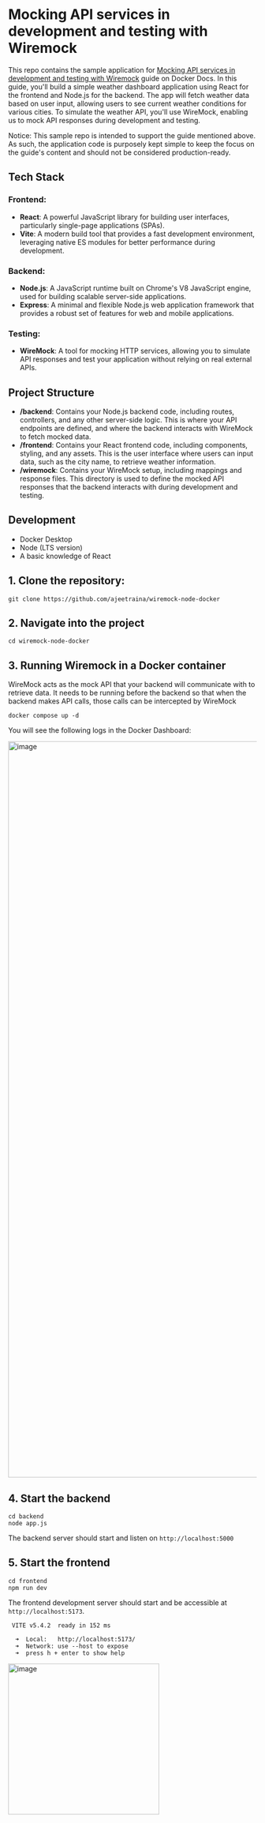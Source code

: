 # Mocking API services in development and testing with Wiremock

This repo contains the sample application for [Mocking API services in development and testing with Wiremock](https://github.com/dockersamples/wiremock-node-docker) guide on Docker Docs. In this guide, you'll build a simple weather dashboard application using React for the frontend and Node.js for the backend. The app will fetch weather data based on user input, allowing users to see current weather conditions for various cities. To simulate the weather API, you'll use WireMock, enabling us to mock API responses during development and testing.

Notice: This sample repo is intended to support the guide mentioned above. As such, the application code is purposely kept simple to keep the focus on the guide's content and should not be considered production-ready.

## Tech Stack




### Frontend: 
- **React**: A powerful JavaScript library for building user interfaces, particularly single-page applications (SPAs).
- **Vite**: A modern build tool that provides a fast development environment, leveraging native ES modules for better performance during development.

### Backend: 
- **Node.js**: A JavaScript runtime built on Chrome's V8 JavaScript engine, used for building scalable server-side applications.
- **Express**: A minimal and flexible Node.js web application framework that provides a robust set of features for web and mobile applications.

### Testing: 
- **WireMock**: A tool for mocking HTTP services, allowing you to simulate API responses and test your application without relying on real external APIs.



## Project Structure

- **/backend**: Contains your Node.js backend code, including routes, controllers, and any other server-side logic. This is where your API endpoints are defined, and where the backend interacts with WireMock to fetch mocked data.
- **/frontend**: Contains your React frontend code, including components, styling, and any assets. This is the user interface where users can input data, such as the city name, to retrieve weather information.
- **/wiremock**: Contains your WireMock setup, including mappings and response files. This directory is used to define the mocked API responses that the backend interacts with during development and testing.


## Development

- Docker Desktop
- Node (LTS version)
- A basic knowledge of React



## 1. Clone the repository:

```
git clone https://github.com/ajeetraina/wiremock-node-docker
```

## 2. Navigate into the project

```
cd wiremock-node-docker
```

## 3. Running Wiremock in a Docker container

WireMock acts as the mock API that your backend will communicate with to retrieve data. It needs to be running before the backend so that when the backend makes API calls, those calls can be intercepted by WireMock

```
docker compose up -d
```

You will see the following logs in the Docker Dashboard:

<img width="1492" alt="image" src="https://github.com/user-attachments/assets/fef3e380-2420-4675-a4f7-bd95456be755">



## 4. Start the backend

```
cd backend
node app.js
```

The backend server should start and listen on `http://localhost:5000`

## 5. Start the frontend

```
cd frontend
npm run dev
```

The frontend development server should start and be accessible at `http://localhost:5173`.

```
 VITE v5.4.2  ready in 152 ms

  ➜  Local:   http://localhost:5173/
  ➜  Network: use --host to expose
  ➜  press h + enter to show help

```

<img width="306" alt="image" src="https://github.com/user-attachments/assets/5ce452ba-a100-4d12-a0be-80251205ed2a">



